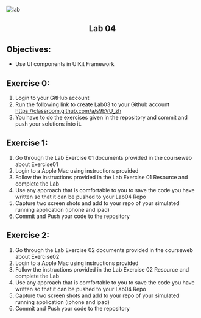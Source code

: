 ![lab](/resources/labslogo.png)
## <div align="center">Lab 04</div>

## Objectives:  
* Use UI components in UIKit Framework

## Exercise 0:

1. Login to your GitHub account
2. Run the following link to create Lab03 to your Github account https://classroom.github.com/a/s9bVU_zh
3. You have to do the exercises given in the repository and commit and push your solutions into it.

## Exercise 1:

1. Go through the Lab Exercise 01 documents provided in the courseweb about Exercise01
2. Login to a Apple Mac using instructions provided
3. Follow the instructions provided in the Lab Exercise 01 Resource and complete the Lab
4. Use any approach that is comfortable to you to save the code you have written so that it can be pushed to your Lab04 Repo
5. Capture two screen shots and add to your repo of your simulated running application (iphone and ipad)
6. Commit and Push your code to the repository

## Exercise 2:

1. Go through the Lab Exercise 02 documents provided in the courseweb about Exercise02
2. Login to a Apple Mac using instructions provided
3. Follow the instructions provided in the Lab Exercise 02 Resource and complete the Lab
4. Use any approach that is comfortable to you to save the code you have written so that it can be pushed to your Lab04 Repo
5. Capture two screen shots and add to your repo of your simulated running application (iphone and ipad)
6. Commit and Push your code to the repository


